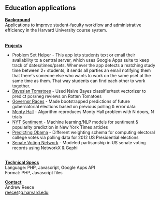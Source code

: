 <h2>Education applications</h2>

<u><b>Background</b></u>
<br />
Applications to improve student-faculty workflow and administrative
efficiency in the Harvard University course system.  
<br /><br />
<b><u>Projects</u></b>
<ul>
<li>
	<a href="https://github.com/dharmahound/datascience/tree/master/barbaric-yelp">Problem Set Helper</a>
	- This app lets students text or email their availability to a central server, which uses
Google Apps suite to keep track of dates/times/psets.  Whenever the app detects a matching 
study time between 2+ students, it sends all parties an email notifying them that there's someone
else who wants to work on the same pset at the same time as them.  That way students can find
each other to work together.
</li>

<li>
	<a href="https://github.com/dharmahound/datascience/tree/master/bayesian-tomatoes">Bayesian Tomatoes</a>
	- Used Naive Bayes classifier/text vectorizer to predict pos/neg reviews on Rotten Tomatoes
</li>

<li>
	<a href="https://github.com/dharmahound/datascience/tree/master/governor-races">Governor Races</a>
	- Made bootstrapped predictions of future gubernatorial elections based on previous polling & error data
</li>

<li>
	<a href="https://github.com/dharmahound/datascience/tree/master/monty-hall">Monty Hall</a> 
	- Algorithm reproduces Monty Hall problem with N doors, N trials
</li>

<li>
	<a href="https://github.com/dharmahound/datascience/tree/master/nyt-sentiment">NYT Sentiment</a>
	- Machine learning/NLP models for sentiment & popularity prediction in New York Times articles
</li>

<li>
	<a href="https://github.com/dharmahound/datascience/tree/master/predicting-obama">Predicting Obama</a> 
	- Different weighting schema for computing electoral college votes via polling data for 2012 US Presidential elections
</li>

<li>
	<a href="https://github.com/dharmahound/datascience/tree/master/senate-network">Senate Voting Network</a> 
	- Modeled partisanship in US senate voting records using NetworkX & Gephi
</li>
</ul>
<br />
<b><u>Technical Specs</u></b>
<br />
Language: PHP, Javascript, Google Apps API
<br />
Format: PHP, Javascript files

<b><u>Contact</u></b>
<br />
Andrew Reece
<br />
<a href="mailto:reece@g.harvard.edu">reece@g.harvard.edu</a>